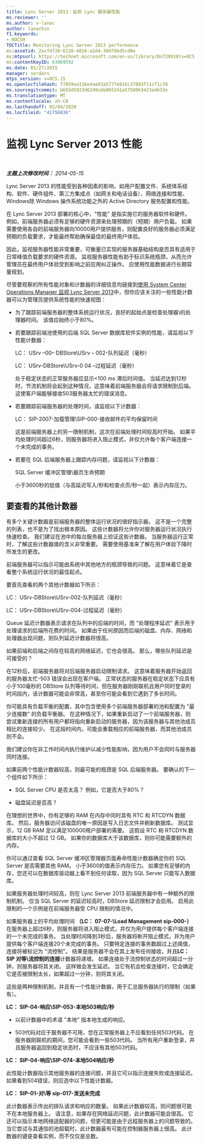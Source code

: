 ```yaml
---
title: Lync Server 2013：监视 Lync 服务器性能
ms.reviewer: ''
ms.author: v-lanac
author: lanachin
f1.keywords:
- NOCSH
TOCTitle: Monitoring Lync Server 2013 performance
ms:assetid: 2acfd720-6120-4816-a2d4-30476bd5cd0e
ms:mtpsurl: https://technet.microsoft.com/en-us/library/Dn720910(v=OCS.15)
ms:contentKeyID: 63969592
ms.date: 01/27/2015
manager: serdars
mtps_version: v=OCS.15
ms.openlocfilehash: f7859ea116e4ae63a5777e816c37893f11cf1c39
ms.sourcegitcommit: b693d5923d6240cbb865241a5750963423a4b33e
ms.translationtype: MT
ms.contentlocale: zh-CN
ms.lasthandoff: 02/04/2020
ms.locfileid: "41756836"
---
```

<div data-xmlns="http://www.w3.org/1999/xhtml">

<div class="topic" data-xmlns="http://www.w3.org/1999/xhtml" data-msxsl="urn:schemas-microsoft-com:xslt" data-cs="http://msdn.microsoft.com/en-us/">

<div data-asp="http://msdn2.microsoft.com/asp">

# <a name="monitoring-lync-server-2013-performance"></a>监视 Lync Server 2013 性能

</div>

<div id="mainSection">

<div id="mainBody">

<span> </span>

_**主题上次修改时间：** 2014-05-15_

Lync Server 2013 的性能受到各种因素的影响，如用户配置文件、系统体系结构、软件、硬件组件、第三方集成点（如网关和电话设备）、网络连接和性能、Windows除 Windows 操作系统功能之外的 Active Directory 服务配置和性能。

在 Lync Server 2013 部署的核心中，"性能" 是指实施它的服务器软件和硬件。 例如，前端服务器必须有足够的硬件资源来处理预期的（短期）用户负载。 如果需要使用各自的前端服务器向10000用户提供服务，则配置良好的服务器必须满足预期的负载要求，才能最终帮助确保最佳的最终用户体验。

因此，监视服务器性能非常重要，可衡量已实现的服务器基础结构是否具有适用于日常峰值负载要求的硬件资源。 监视服务器性能有助于标识系统瓶颈，从而允许管理员在最终用户体验受到影响之前应用纠正操作。 应使用性能数据进行长期容量规划。

尽管要观察的所有性能对象和计数器的详细信息均链接到[使用 System Center Operations Manager 监视 Lync Server 2013](lync-server-2013-monitoring-lync-server-with-system-center-operations-manager.md)中，但你应该关注的一些性能计数器可以为管理员提供系统性能的快速视图：

  - 为了跟踪前端服务器的整体系统运行状况，良好的起始点是检查处理器\\的处理器时间。 该值应始终小于80%。

  - 若要跟踪前端池使用的后端 SQL Server 数据库软件实例的性能，请监视以下性能计数器：
    
    LC： USrv –00– DBStore\\USrv – 002-队列延迟（毫秒）
    
    LC： USrv-DBStore\\USrv-0 04 –过程延迟（毫秒）
    
    处于稳定状态的正常服务器应显示\<100 ms 滞后时间值。 当延迟达到12秒时，节流机制将会起到这种情况，这意味着前端服务器会将请求限制到后端。 这使客户端能够接收503服务器太忙的错误消息。

  - 若要跟踪前端服务器的处理时间，请监视以下计数器：
    
    LC： SIP-2007-加载管理\\SIP-000-接收邮件的平均保留时间
    
    这是前端服务器上的另一限制机制，这次在前端处理时间较高时开始。 如果平均处理时间超过6秒，则服务器将进入阻止模式，并仅允许每个客户端连接一个未完成的事务。

  - 若要在 SQL 后端服务器上跟踪内存问题，请监视以下计数器：
    
    SQL Server 缓冲区管理\\器页生命预期
    
    小于3600秒的低值（与高延迟写入/秒和检查点页/秒一起）表示内存压力。

<div>

## <a name="additional-counters-to-view"></a>要查看的其他计数器

有多个关键计数器是前端服务器的整体运行状况的很好指示器。 这不是一个完整的列表，也不是为了找出根本原因。 这些计数器将允许你对服务器运行状况执行快速检查。 我们建议在池中的每台服务器上验证这些计数器。 当服务器运行正常时，了解这些计数器值的含义非常重要。 需要使用基准来了解在用户体验下降时所发生的更改。

前端服务器可以指示可能由系统中其他地方的瓶颈导致的问题。 这意味着它是查看整个系统运行状况的最佳起点。

要首先查看的两个其他计数器如下所示：

LC： USrv-DBStore\\USrv-002-队列延迟（毫秒）

LC： USrv-DBStore\\USrv-004-过程延迟（毫秒）

Queue 延迟计数器表示请求在队列中的后端的时间，而 "处理程序延迟" 表示用于处理请求的后端所花费的时间。 如果由于任何原因而后端的磁盘、内存、网络和处理器出现问题，则队列延迟计数器将很高。

如果前端和后端之间存在较高的网络延迟，它也会很高。 那么，哪些队列延迟是可接受的？

在12秒后，前端服务器将对后端服务器启动限制请求。 这意味着服务器开始返回的服务器太忙-503 错误会出现在客户端。 正常状态的服务器在稳定状态下应具有小于100毫秒的 DBStore 队列等待时间，但在服务器刚刚联机且用户同时登录的时间段内，该计数器可能会非常高，甚至你可能会看到它遇到了多长时间。

你可能具有负载平衡的配置，其中包含使用多个前端服务器部署的池和配置为 "最少连接数" 的负载平衡器。 在这种情况下，如果重新启动了一个前端服务器，则尝试重新连接的所有用户都将指向重新启动的服务器，因为该服务器与其他池成员相比的连接较少。 在这段时间内，可能会重载相应的前端服务器，而其他池成员则不会。

我们建议你在非工作时间内执行维护以减少性能影响，因为用户不会同时与服务器同时连接。

如果前两个性能计数器较高，则最可能的瓶颈是 SQL 后端服务器。 要确认的下一个组件如下所示：

  - SQL Server CPU 是否太高？ 例如，它是否大于80%？

  - 磁盘延迟是否高？

在理想的世界中，你有足够的 RAM 在内存中同时具有 RTC 和 RTCDYN 数据库。 然后，服务器访问该磁盘的唯一原因是写入日志文件并刷新数据库。 测试显示，12 GB RAM 足以满足100000用户部署的需要。 这假设 RTC 和 RTCDYN 数据库的大小不超过 12 GB。 如果你的数据库大于该数据库，则你可能需要额外的内存。

你可以通过查看 SQL Server 缓冲区管理器页面寿命性能计数器确定你的 SQL Server 是否需要其他 RAM。 小于3600的值表示内存压力。 如果您有足够的内存，您还可以在数据库驱动器上看不到任何读取，因为 SQL Server 只能写入数据库。

如果服务器处理时间较高，则在 Lync Server 2013 前端服务器中有一种额外的限制机制。 仅当 SQL Server 的延迟较高时，DBStore 延迟限制才会启用。 启用此限制的一个示例是在前端服务器受 CPU 限制的情况中。

如果服务器上的平均处理时间 **（LC： 07-07-\\Load Management sip-000-）** 在服务器上超过6秒，则服务器将进入阻止模式，并仅为用户提供每个客户端连接的一个未完成的事务。 当处理时间降到3秒后，服务器将断开阻止模式，并为用户提供每个客户端连接20个未完成的事务。 只要特定连接的事务数超过上述阈值，连接将被标记为 "流控制"。 结果是服务器不会在其上发布任何接收，并且**LC： SIP 对等\\流控制的连接**计数器将递增。 如果连接处于流控制状态的时间超过一分钟，则服务器将其关闭。 这样做会发生延迟。 当它有机会检查连接时，它会确定它是否被限制太长，如果超过一分钟，则将其关闭。

这些是两种限制机制，并且有一个性能计数器，用于汇总服务器执行的限制（如果有）。

**LC： SIP-04-响应\\SIP-053-本地503响应/秒**

  - 以前计数器中的术语 "本地" 指本地生成的响应。

  - 503代码对应于服务器不可用，您在正常服务器上不应看到任何503代码。 在服务器刚联机的期间，您可能会看到一些503代码。 当所有用户重新登录，并且服务器返回到稳定状态时，不应该有其他503代码。

**LC： SIP-04-响应\\SIP-074-本地504响应/秒**

此性能计数器指示其他服务器的连接问题，并且它可以指示连接失败或连接延迟。 如果看到504错误，则应选中以下性能计数器。

**LC： SIP-01-对\\等 sip-017-发送未完成**

此计数器表示传出的排队请求和响应的数量。 如果此计数器较高，则问题很可能不在本地服务器上。 请注意，如果存在网络延迟问题，此计数器可能会很高。 它还可以指示本地网络适配器的问题，但更可能是由于远程服务器上的问题导致的。 当它尝试与其通信的池超载时，此计数器最有可能在控制器服务器上很高。 此计数器的键是查看实例，而不仅仅是总数。

</div>

</div>

<span> </span>

</div>

</div>

</div>

